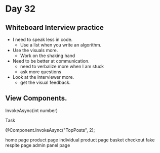 # Day 32

## Whiteboard Interview practice
- I need to speak less in code. 
    - Use a list when you write an algorithm.
- Use the visuals more.
    - Work on the shaking hand
- Need to be better at communication.
    - need to verbalize more when I am stuck
    - ask more questions
- Look at the interviewer more.
    - get the visual feedback.

## View Components.
InvokeAsync(int number)

Task<IViewComponentResult>

@Component.InvokeAsync("TopPosts", 2);

home page
product page
individual product page
basket
checkout
fake respite page
admin panel page 